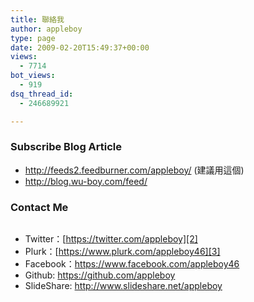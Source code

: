 ```yaml
---
title: 聯絡我
author: appleboy
type: page
date: 2009-02-20T15:49:37+00:00
views:
  - 7714
bot_views:
  - 919
dsq_thread_id:
  - 246689921

---
```

### Subscribe Blog Article

  * <http://feeds2.feedburner.com/appleboy/> (建議用這個)
  * <http://blog.wu-boy.com/feed/>

### Contact Me

[<img src="https://i1.wp.com/blog.wu-boy.com/wp-content/uploads/2009/01/mail.png?w=840" alt="" title="mail" data-recalc-dims="1" />][1] 

  * Twitter：[https://twitter.com/appleboy][2]
  * Plurk：[https://www.plurk.com/appleboy46][3]
  * Facebook：<https://www.facebook.com/appleboy46>
  * Github: <https://github.com/appleboy>
  * SlideShare: <http://www.slideshare.net/appleboy>

 [1]: https://i1.wp.com/blog.wu-boy.com/wp-content/uploads/2009/01/mail.png
 [2]: http://twitter.com/appleboy
 [3]: http://www.plurk.com/appleboy46
